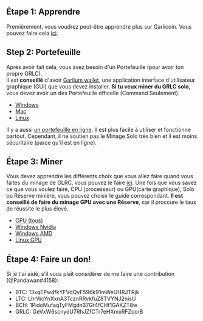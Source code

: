 ## Étape 1: Apprendre
Premièrement, vous voudrez peut-être apprendre plus sur Garlicoin. Vous pouvez faire cela [ici](./what-is-garlicoin.html).  

## Step 2: Portefeuille
Après avoir fait cela, vous avez besoin d'un Portefeuille (pour avoir ton propre GRLC).  
Il est **conseillé** d'avoir [Garlium wallet](./wallet-garlium.html), une application interface d'utilisateur graphique (GUI) que vous devez installer.
**Si tu veux miner du GRLC solo**, vous devez avoir un des Portefeuille officelle (Command Seulement).
- [Windows](./wallet-win.html)
- [Mac](./wallet-mac.html)
- [Linux](./wallet-nix.html)

Il y a aussi [un portefeuille en ligne](https://breadbox.xyz). Il est plus facile à utiliser et fonctionne partout. Cependant, il ne soutien pas le Minage Solo très bien et il est moins sécuritaire (parce qu'il est en ligne).

## Étape 3: Miner
Vous devez apprendre les différents choix que vous allez faire quand vous faites du minage de GLRC, vous pouvez le faire [ici](./how-to-mine.html).
Une fois que vous savez ce que vous voulez faire, CPU (processeur) ou GPU(carte graphique), Solo ou Réserve minière, vous pouvez choisir le guide correspondant.
**Il est conseillé de faire du minage GPU avec une Réserve**, car il proccure le taux de réussite le plus élevé.
- [CPU (tous)](./mining-cpu.html)
- [Windows Nvidia](./mining-win-nvidia.html)
- [Windows AMD](./mining-win-amd.html)
- [Linux GPU](./mining-nix-gpu.html)

## Étape 4: Faire un don!
Si je t'ai aidé, s'il vous plaît considérer de me faire une contribution (@Pandawan#4158):

- BTC: 13xqEPwdfkYFVdQvF596k91mWeUHRJTRjk
- LTC: LhrWcYnXxnA3TcznRRvkfuZ8TVYNJ2nisU
- BCH: 1PidoMufaqTyFMgdn37Gf4fCHf1GAKZT8w
- GRLC: GeVxW6scnydU7RhJZfCTr7eHXmxRFZccrB
